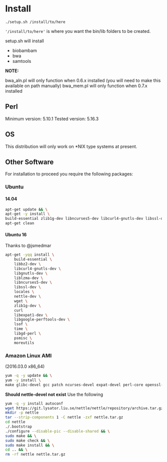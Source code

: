 # Install

`./setup.sh /install/to/here`

`'/install/to/here'` is where you want the bin/lib folders to be created.

setup.sh will install

- biobambam
- bwa
- samtools

**NOTE:**

bwa_aln.pl will only function when 0.6.x installed
(you will need to make this available on path manually)
bwa_mem.pl will only function when 0.7.x installed

## Perl

Minimum version: 5.10.1
Tested version: 5.16.3

## OS

This distribution will only work on *NIX type systems at present.

## Other Software

For installation to proceed you require the following packages:

### Ubuntu

#### 14.04

```bash
apt-get update && \
apt-get -y install \
build-essential zlib1g-dev libncurses5-dev libcurl4-gnutls-dev libssl-dev libexpat1-dev nettle-dev libgoogle-perftools-dev &&\
apt-get clean
```

#### Ubuntu 16

Thanks to @jsmedmar

```bash
apt-get -yqq install \
    build-essential \
    libbz2-dev \
    libcurl4-gnutls-dev \
    libgnutls-dev \
    liblzma-dev \
    libncurses5-dev \
    libssl-dev \
    locales \
    nettle-dev \
    wget \
    zlib1g-dev \
    curl
    libexpat1-dev \
    libgoogle-perftools-dev \
    lsof \
    time \
    libgd-perl \
    psmisc \
    moreutils
```

### Amazon Linux AMI

(2016.03.0 x86_64)

```bash
yum -q -y update && \
yum -y install \
make glibc-devel gcc patch ncurses-devel expat-devel perl-core openssl-devel libcurl-devel gnutls-devel libtasn1-devel p11-kit-devel gmp-devel nettle-devel
```

**Should nettle-devel not exist**
Use the following

```bash
yum -q -y install autoconf
wget https://git.lysator.liu.se/nettle/nettle/repository/archive.tar.gz?ref=nettle_3.2_release_20160128 -O nettle.tar.gz
mkdir -p nettle
tar --strip-components 1 -C nettle -zxf nettle.tar.gz
cd nettle
./.bootstrap
./configure --disable-pic --disable-shared && \
sudo make && \
sudo make check && \
sudo make install && \
cd .. && \
rm -rf nettle nettle.tar.gz
```
